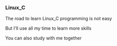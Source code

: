 ### Linux_C

The road to learn Linux_C programming is not easy

But I'll use all my time to learn more skills

You can also study with me together
